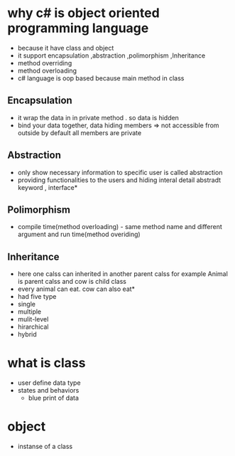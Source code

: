 # why c# is object oriented programming language

* because it have class and object 
* it support encapsulation ,abstraction ,polimorphism ,Inheritance
* method overriding 
* method overloading
* c# language is oop based because main method in class 


## Encapsulation
* it wrap the data in in private method . so data is hidden 
* bind your data together, data hiding members => not accessible from outside by default all members are private

## Abstraction
* only show necessary information to specific user is called abstraction
* providing functionalities to the users and hiding interal detail abstradt keyword , interface*


## Polimorphism
* compile time(method overloading) - same method name and different argument  and run time(method overiding) 



## Inheritance
* here one calss can inherited in another parent calss for example Animal is parent calss and cow is child class
* every animal can eat. cow can also eat*
* had five type
* single
* multiple
* mulit-level
* hirarchical
* hybrid


# what is class
* user define data type
*  states and behaviors
	* blue print of data

# object 
* instanse of a class


